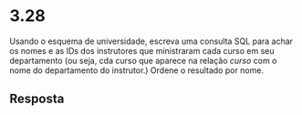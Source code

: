 # 3.28

Usando o esquema de universidade, escreva uma consulta SQL para achar os nomes e as IDs dos instrutores que ministraram cada curso em seu departamento (ou seja, cda curso que aparece na relação *curso* com o nome do departamento do instrutor.) Ordene o resultado por nome.

## Resposta
